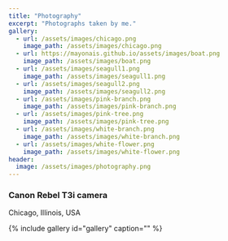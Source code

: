```yaml
---
title: "Photography"
excerpt: "Photographs taken by me."
gallery:
  - url: /assets/images/chicago.png
    image_path: /assets/images/chicago.png
  - url: https://mayonais.github.io/assets/images/boat.png
    image_path: /assets/images/boat.png
  - url: /assets/images/seagull1.png
    image_path: /assets/images/seagull1.png
  - url: /assets/images/seagull2.png
    image_path: /assets/images/seagull2.png
  - url: /assets/images/pink-branch.png
    image_path: /assets/images/pink-branch.png
  - url: /assets/images/pink-tree.png
    image_path: /assets/images/pink-tree.png
  - url: /assets/images/white-branch.png
    image_path: /assets/images/white-branch.png
  - url: /assets/images/white-flower.png
    image_path: /assets/images/white-flower.png
header:
  image: /assets/images/photography.png
---
```

<h3> Canon Rebel T3i camera </h3>
<p><i class="fas fa-map-marker-alt"></i> Chicago, Illinois, USA</p>
{% include gallery id="gallery" caption="" %}